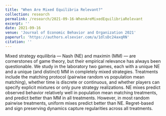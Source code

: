 ```yaml
---
title: "When Are Mixed Equilibria Relevant?"
collection: research
permalink: /research/2021-09-16-WhenAreMixedEquilibriaRelevant
excerpt: ''
date: 2021-09-16
venue: 'Journal of Economic Behavior and Organization 2021'
paperurl: 'https://authors.elsevier.com/a/1dlsDc24axqRN'
citation: ''
---
```

Mixed strategy equilibria — Nash (NE) and maximin (MM) — are cornerstones of game theory, but their empirical relevance has always been questionable. We study in the laboratory two games, each with a unique NE and a unique (and distinct) MM in completely mixed strategies. Treatments include the matching protocol (pairwise random vs population mean matching), whether time is discrete or continuous, and whether players can specify explicit mixtures or only pure strategy realizations. NE mixes predict observed behavior relatively well in population mean matching treatments, and predict better than MM in all treatments. However, in most random pairwise treatments, uniform mixes predict better than NE. Regret-based and sign preserving dynamics capture regularities across all treatments.
